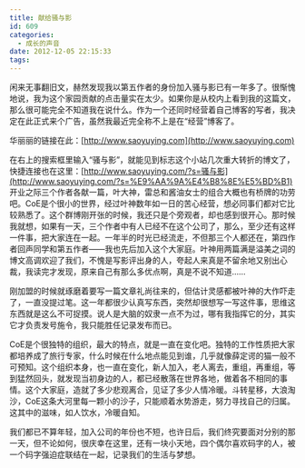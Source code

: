 ```yaml
---
title: 献给骚与影
id: 609
categories:
  - 成长的声音
date: 2012-12-05 22:15:33
tags:
---
```


闲来无事翻旧文，赫然发现我以第五作者的身份加入骚与影已有一年多了。很惭愧地说，我为这个家园贡献的点击量实在太少。如果你是从校内上看到我的这篇文，那么很可能完全不知道我在说什么。作为一个还同时经营着自己博客的写者，我决定在此正式来个广告，虽然我最近完全称不上是在“经营”博客了。

华丽丽的链接在此：[http://www.saoyuying.com](http://www.saoyuying.com)

在右上的搜索框里输入“骚与影”，就能见到标志这个小站几次重大转折的博文了，快捷连接也在这里：[http://www.saoyuying.com/?s=骚与影](http://www.saoyuying.com/?s=%E9%AA%9A%E4%B8%8E%E5%BD%B1) 开业之际三个作者各献一篇，叶大神，雷总和酱油女士的组合大概也有桥牌的功劳吧。CoE是个很小的世界，经过叶神数年如一日的苦心经营，想必同事们都对它比较熟悉了。这个群博刚开张的时候，我还只是个旁观者，却也感到很开心。那时候我就想，如果有一天，三个作者中有人已经不在这个公司了，那么，至少还有这样一件事，把大家连在一起。一年半的时光已经流走，不但那三个人都还在，第四作者回声同学和第五作者——我也先后加入这个大家庭。叶神用两篇满是溢美之词的博文高调欢迎了我们，不愧是写影评出身的人，夸起人来真是不留余地又别出心裁，我读完才发现，原来自己有那么多优点啊，真是不说不知道……

刚加盟的时候就琢磨着要写一篇文章礼尚往来的，但估计灵感都被叶神的大作吓走了，一直没提过笔。这一年都很少认真写东西，突然却很想写一写这件事，思维这东西就是这么不可捉摸。说人是大脑的奴隶一点不为过，哪有我指挥它的分，其实它才负责发号施令，我只能胜任记录发布而已。

CoE是个很独特的组织，最大的特点，就是一直在变化吧。独特的工作性质把大家都培养成了旅行专家，什么时候在什么地点能见到谁，几乎就像薛定谔的猫一般不可预知。这个组织本身，也一直在变化，新人加入，老人离去，重组，再重组，等到猛然回头，就发现当初身边的人，都已经散落在世界各地，做着各不相同的事情。这个大家庭，造就了多少悲观离合，见证了多少人情冷暖。斗转星移，大浪淘沙，CoE这条大河里每一颗小的沙子，只能顺着水势游走，努力寻找自己的归属。这其中的滋味，如人饮水，冷暖自知。

我们都已不算年轻，加入公司的年份也不短，也许日后，我们终究要面对分别的那一天，但不论如何，很庆幸在这里，还有一块小天地，四个偶尔喜欢码字的人，被一个码字强迫症联结在一起，记录我们的生活与梦想。
